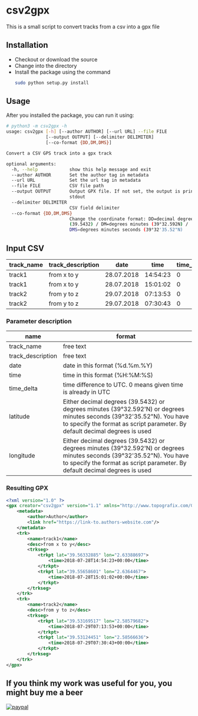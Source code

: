 # csv2gpx
This is a small script to convert tracks from a csv into a gpx file

## Installation

* Checkout or download the source
* Change into the directory
* Install the package using the command
  ```bash
  sudo python setup.py install
  ```

## Usage

After you installed the package, you can run it using:
```bash
# python3 -m csv2gpx -h
usage: csv2gpx [-h] [--author AUTHOR] [--url URL] --file FILE
               [--output OUTPUT] [--delimiter DELIMITER]
               [--co-format {DD,DM,DMS}]

Convert a CSV GPS track into a gpx track

optional arguments:
  -h, --help            show this help message and exit
  --author AUTHOR       Set the author tag in metadata
  --url URL             Set the url tag in metadata
  --file FILE           CSV file path
  --output OUTPUT       Output GPX file. If not set, the output is printed to
                        stdout
  --delimiter DELIMITER
                        CSV field delimiter
  --co-format {DD,DM,DMS}
                        Change the coordinate format: DD=decimal degrees
                        (39.5432) / DM=degrees minutes (39°32.592N) /
                        DMS=degrees minutes seconds (39°32'35.52"N)
```

## Input CSV

| track_name    | track_description | date       | time     | time_delta | latitude    | longitude  |
| ------------- | ----------------- | ---------- | -------- | ---------- | ----------- | ---------- |
| track1        | from x to y       | 28.07.2018 | 14:54:23 | 0          | 39.56332885 | 2.63388697 |
| track1        | from x to y       | 28.07.2018 | 15:01:02 | 0          | 39.55658601 | 2.6364467  |
| track2        | from y to z       | 29.07.2018 | 07:13:53 | 0          | 39.53169517 | 2.58579682 |
| track2        | from y to z       | 29.07.2018 | 07:30:43 | 0          | 39.53124451 | 2.58566636 |

### Parameter description

| name                | format |
| ------------------- | ------ |
| track_name          | free text |
| track_description   | free text |
| date                | date in this format (%d.%m.%Y) |
| time                | time in this format (%H:%M:%S) |
| time_delta          | time difference to UTC. 0 means given time is already in UTC |
| latitude            | Either decimal degrees (39.5432) or degrees minutes (39°32.592'N) or degrees minutes seconds (39°32'35.52"N). You have to specify the format as script parameter. By default decimal degrees is used |
| longitude           | Either decimal degrees (39.5432) or degrees minutes (39°32.592'N) or degrees minutes seconds (39°32'35.52"N). You have to specify the format as script parameter. By default decimal degrees is used |

### Resulting GPX
```xml
<?xml version="1.0" ?>
<gpx creator="csv2gpx" version="1.1" xmlns="http://www.topografix.com/GPX/1/1" xmlns:xsi="http://www.w3.org/2001/XMLSchema-instance" xsi:schemaLocation="http://www.topografix.com/GPX/1/1 http://www.topografix.com/GPX/1/1/gpx.xsd">
    <metadata>
        <author>Author</author>
        <link href="https://link-to.authors-website.com"/>
    </metadata>
    <trk>
        <name>track1</name>
        <desc>from x to y</desc>
        <trkseg>
            <trkpt lat="39.56332885" lon="2.63388697">
                <time>2018-07-28T14:54:23+00:00</time>
            </trkpt>
            <trkpt lat="39.55658601" lon="2.6364467">
                <time>2018-07-28T15:01:02+00:00</time>
            </trkpt>
        </trkseg>
    </trk>
    <trk>
        <name>track2</name>
        <desc>from y to z</desc>
        <trkseg>
            <trkpt lat="39.53169517" lon="2.58579682">
                <time>2018-07-29T07:13:53+00:00</time>
            </trkpt>
            <trkpt lat="39.53124451" lon="2.58566636">
                <time>2018-07-29T07:30:43+00:00</time>
            </trkpt>
        </trkseg>
    </trk>
</gpx>
```

## If you think my work was useful for you, you might buy me a beer

[![paypal](https://www.paypalobjects.com/en_US/i/btn/btn_donateCC_LG.gif)](https://www.paypal.com/cgi-bin/webscr?cmd=_donations&business=LLNQ8N6QKV5GJ&lc=CH&item_name=Mathias%20Schneuwly&item_number=github-csv2gpx&currency_code=CHF)